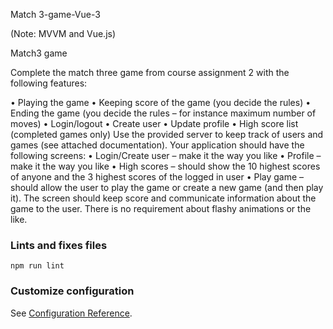 Match 3-game-Vue-3

(Note:  MVVM and Vue.js)

Match3 game

Complete the match three game from course assignment 2 with the following features:

•	Playing the game
•	Keeping score of the game (you decide the rules)
•	Ending the game (you decide the rules – for instance maximum number of moves)
•	Login/logout
•	Create user
•	Update profile
•	High score list (completed games only)
Use the provided server to keep track of users and games (see attached documentation).
Your application should have the following screens:
•	Login/Create user – make it the way you like
•	Profile – make it the way you like
•	High scores – should show the 10 highest scores of anyone and the 3 highest scores of the logged in user
•	Play game – should allow the user to play the game or create a new game (and then play it). The screen should keep score and communicate information about the game to the user. There is no requirement about flashy animations or the like.






### Lints and fixes files
```
npm run lint
```

### Customize configuration
See [Configuration Reference](https://cli.vuejs.org/config/).
